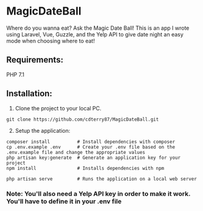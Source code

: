 # MagicDateBall
Where do you wanna eat? Ask the Magic Date Ball!
This is an app I wrote using Laravel, Vue, Guzzle, and the Yelp API to give date night an easy mode when choosing where to eat!

## Requirements:
PHP 7.1

## Installation:
1. Clone the project to your local PC.
```
git clone https://github.com/cdterry87/MagicDateBall.git
```

2. Setup the application:
```
composer install          # Install dependencies with composer
cp .env.example .env      # Create your .env file based on the .env.example file and change the appropriate values
php artisan key:generate  # Generate an application key for your project
npm install               # Installs dependencies with npm

php artisan serve         # Runs the application on a local web server
```

### Note: You'll also need a Yelp API key in order to make it work.  You'll have to define it in your .env file
